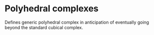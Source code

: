 # Polyhedral complexes

Defines generic polyhedral complex in anticipation of eventually going beyond the standard cubical complex. 

